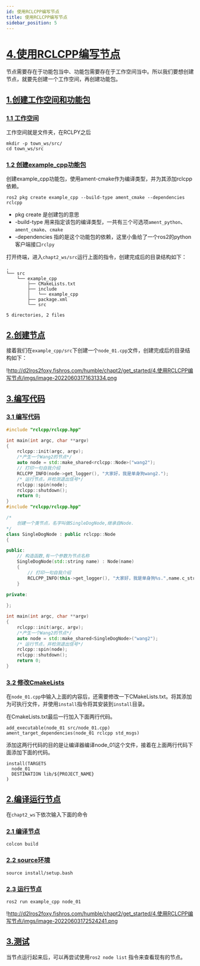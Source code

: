 ```yaml
---
id: 使用RCLCPP编写节点
title: 使用RCLCPP编写节点
sidebar_position: 5
---
```


# [4.使用RCLCPP编写节点](http://d2lros2foxy.fishros.com/#/humble/chapt2/get_started/4.使用RCLCPP编写节点?id=_4使用rclcpp编写节点)

节点需要存在于功能包当中、功能包需要存在于工作空间当中。所以我们要想创建节点，就要先创建一个工作空间，再创建功能包。

## [1.创建工作空间和功能包](http://d2lros2foxy.fishros.com/#/humble/chapt2/get_started/4.使用RCLCPP编写节点?id=_1创建工作空间和功能包)

### [1.1 工作空间](http://d2lros2foxy.fishros.com/#/humble/chapt2/get_started/4.使用RCLCPP编写节点?id=_11-工作空间)

工作空间就是文件夹，在RCLPY之后

```
mkdir -p town_ws/src/
cd town_ws/src
```

### [1.2 创建example_cpp功能包](http://d2lros2foxy.fishros.com/#/humble/chapt2/get_started/4.使用RCLCPP编写节点?id=_12-创建example_cpp功能包)

创建example_cpp功能包，使用ament-cmake作为编译类型，并为其添加rclcpp依赖。

```
ros2 pkg create example_cpp --build-type ament_cmake --dependencies rclcpp
```

- pkg create 是创建包的意思
- -build-type 用来指定该包的编译类型，一共有三个可选项`ament_python`、`ament_cmake`、`cmake`
- -dependencies 指的是这个功能包的依赖，这里小鱼给了一个ros2的python客户端接口`rclpy`

打开终端，进入`chapt2_ws/src`运行上面的指令，创建完成后的目录结构如下：

```
.
└── src
    └── example_cpp
        ├── CMakeLists.txt
        ├── include
        │   └── example_cpp
        ├── package.xml
        └── src

5 directories, 2 files
```

## [2.创建节点](http://d2lros2foxy.fishros.com/#/humble/chapt2/get_started/4.使用RCLCPP编写节点?id=_2创建节点)

接着我们在`example_cpp/src`下创建一个`node_01.cpp`文件，创建完成后的目录结构如下：

!http://d2lros2foxy.fishros.com/humble/chapt2/get_started/4.使用RCLCPP编写节点/imgs/image-20220603171631334.png

## [3.编写代码](http://d2lros2foxy.fishros.com/#/humble/chapt2/get_started/4.使用RCLCPP编写节点?id=_3编写代码)

### [3.1 编写代码](http://d2lros2foxy.fishros.com/#/humble/chapt2/get_started/4.使用RCLCPP编写节点?id=_31-编写代码)

```cpp
#include "rclcpp/rclcpp.hpp"

int main(int argc, char **argv)
{
    rclcpp::init(argc, argv);
    /*产生一个Wang2的节点*/
    auto node = std::make_shared<rclcpp::Node>("wang2");
    // 打印一句自我介绍
    RCLCPP_INFO(node->get_logger(), "大家好，我是单身狗wang2.");
    /* 运行节点，并检测退出信号*/
    rclcpp::spin(node);
    rclcpp::shutdown();
    return 0;
}
#include "rclcpp/rclcpp.hpp"

/*
    创建一个类节点，名字叫做SingleDogNode,继承自Node.
*/
class SingleDogNode : public rclcpp::Node
{

public:
    // 构造函数,有一个参数为节点名称
    SingleDogNode(std::string name) : Node(name)
    {
        // 打印一句自我介绍
        RCLCPP_INFO(this->get_logger(), "大家好，我是单身狗%s.",name.c_str());
    }

private:
   
};

int main(int argc, char **argv)
{
    rclcpp::init(argc, argv);
    /*产生一个Wang2的节点*/
    auto node = std::make_shared<SingleDogNode>("wang2");
    /* 运行节点，并检测退出信号*/
    rclcpp::spin(node);
    rclcpp::shutdown();
    return 0;
}
```

### [3.2 修改CmakeLists](http://d2lros2foxy.fishros.com/#/humble/chapt2/get_started/4.使用RCLCPP编写节点?id=_32-修改cmakelists)

在`node_01.cpp`中输入上面的内容后，还需要修改一下CMakeLists.txt。将其添加为可执行文件，并使用`install`指令将其安装到`install`目录。

在CmakeLists.txt最后一行加入下面两行代码。

```
add_executable(node_01 src/node_01.cpp)
ament_target_dependencies(node_01 rclcpp std_msgs)
```

添加这两行代码的目的是让编译器编译node_01这个文件，接着在上面两行代码下面添加下面的代码。

```
install(TARGETS
  node_01
  DESTINATION lib/${PROJECT_NAME}
)
```

## [2.编译运行节点](http://d2lros2foxy.fishros.com/#/humble/chapt2/get_started/4.使用RCLCPP编写节点?id=_2编译运行节点)

在`chapt2_ws`下依次输入下面的命令

### [2.1 编译节点](http://d2lros2foxy.fishros.com/#/humble/chapt2/get_started/4.使用RCLCPP编写节点?id=_21-编译节点)

```
colcon build
```

### [2.2 source环境](http://d2lros2foxy.fishros.com/#/humble/chapt2/get_started/4.使用RCLCPP编写节点?id=_22-source环境)

```
source install/setup.bash
```

### [2.3 运行节点](http://d2lros2foxy.fishros.com/#/humble/chapt2/get_started/4.使用RCLCPP编写节点?id=_23-运行节点)

```
ros2 run example_cpp node_01
```

!http://d2lros2foxy.fishros.com/humble/chapt2/get_started/4.使用RCLCPP编写节点/imgs/image-20220603172524241.png

## [3.测试](http://d2lros2foxy.fishros.com/#/humble/chapt2/get_started/4.使用RCLCPP编写节点?id=_3测试)

当节点运行起来后，可以再尝试使用`ros2 node list` 指令来查看现有的节点。